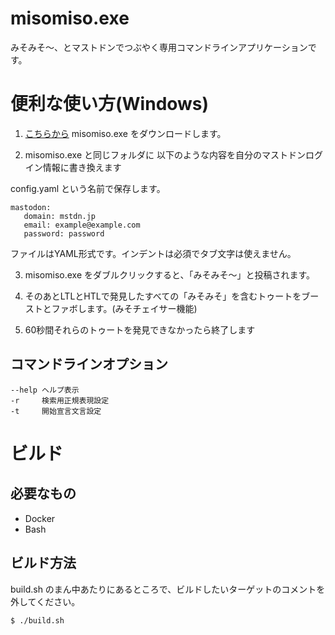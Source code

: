 # misomiso.exe

みそみそ〜、とマストドンでつぶやく専用コマンドラインアプリケーションです。

# 便利な使い方(Windows)

1. [こちらから](https://github.com/mamemomonga/misomiso.exe/releases) misomiso.exe をダウンロードします。

2. misomiso.exe と同じフォルダに
以下のような内容を自分のマストドンログイン情報に書き換えます

config.yaml という名前で保存します。

	mastodon:
	   domain: mstdn.jp
	   email: example@example.com
	   password: password

ファイルはYAML形式です。インデントは必須でタブ文字は使えません。

3. misomiso.exe をダブルクリックすると、「みそみそ〜」と投稿されます。

4. そのあとLTLとHTLで発見したすべての「みそみそ」を含むトゥートをブーストとファボします。(みそチェイサー機能)

5. 60秒間それらのトゥートを発見できなかったら終了します

## コマンドラインオプション

	--help ヘルプ表示
	-r     検索用正規表現設定
	-t     開始宣言文言設定


# ビルド

## 必要なもの

* Docker
* Bash

## ビルド方法

build.sh のまん中あたりにあるところで、ビルドしたいターゲットのコメントを外してください。

	$ ./build.sh

